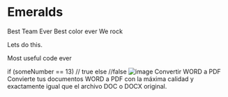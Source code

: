 # Emeralds
Best Team Ever
Best color ever
We rock

Lets do this. 

Most useful code ever

if (someNumber == 13)
  // true
else
  //false
  ![image](https://user-images.githubusercontent.com/100802817/156654246-01381bed-5543-4c2d-8f9b-e61afb8a6fdf.png)
Convertir WORD a PDF
Convierte tus documentos WORD a PDF con la máxima calidad y exactamente igual que el archivo DOC o DOCX original.
